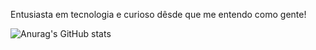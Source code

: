 Entusiasta em tecnologia e curioso dêsde que me entendo como gente!

![Anurag's GitHub stats](https://github-readme-stats.vercel.app/api?username=raulpesilva)
